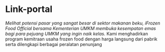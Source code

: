 # Link-portal
*Melihat potensi pasar yang sangat besar di sektor makanan beku, iFrozen Food Official bersama Kementerian UMKM membuka kesempatan emas bagi para pejuang UMKM yang ingin naik kelas.*  Kami menghadirkan program kemitraan usaha frozen food dengan harga langsung dari pabrik serta dilengkapi berbagai peralatan penunjang
